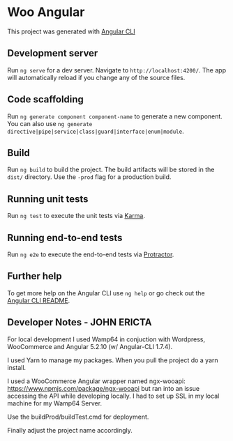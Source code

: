 # Woo Angular

This project was generated with [Angular CLI](https://github.com/angular/angular-cli) 

## Development server

Run `ng serve` for a dev server. Navigate to `http://localhost:4200/`. The app will automatically reload if you change any of the source files.

## Code scaffolding

Run `ng generate component component-name` to generate a new component. You can also use `ng generate directive|pipe|service|class|guard|interface|enum|module`.

## Build

Run `ng build` to build the project. The build artifacts will be stored in the `dist/` directory. Use the `-prod` flag for a production build.

## Running unit tests

Run `ng test` to execute the unit tests via [Karma](https://karma-runner.github.io).

## Running end-to-end tests

Run `ng e2e` to execute the end-to-end tests via [Protractor](http://www.protractortest.org/).

## Further help

To get more help on the Angular CLI use `ng help` or go check out the [Angular CLI README](https://github.com/angular/angular-cli/blob/master/README.md).

## Developer Notes - JOHN ERICTA

For local development I used Wamp64 in conjuction with Wordpress, WooCommerce and Angular 5.2.10 (w/ Angular-CLI 1.7.4).

I used Yarn to manage my packages. When you pull the project do a yarn install.

I used a WooCommerce Angular wrapper named ngx-wooapi: https://www.npmjs.com/package/ngx-wooapi but ran into an issue accessing the API while developing locally. I had to set up SSL in my local machine for my Wamp64 Server.

Use the buildProd/buildTest.cmd for deployment. 

Finally adjust the project name accordingly.